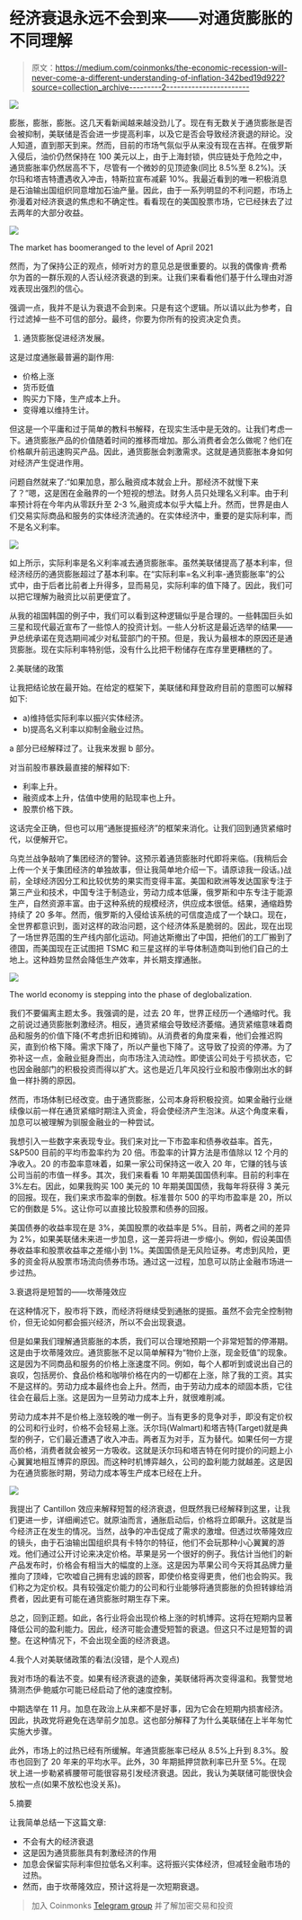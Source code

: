 # 经济衰退永远不会到来——对通货膨胀的不同理解

> 原文：<https://medium.com/coinmonks/the-economic-recession-will-never-come-a-different-understanding-of-inflation-342bed19d922?source=collection_archive---------2----------------------->

![](img/3f6c0b5ffebcac36fa958f9ca93bcbfb.png)

膨胀，膨胀，膨胀。这几天看新闻越来越没劲儿了。现在有无数关于通货膨胀是否会被抑制，美联储是否会进一步提高利率，以及它是否会导致经济衰退的辩论。没人知道，直到那天到来。然而，目前的市场气氛似乎从来没有现在吉祥。在俄罗斯入侵后，油价仍然保持在 100 美元以上，由于上海封锁，供应链处于危险之中，通货膨胀率仍然居高不下，尽管有一个微妙的见顶迹象(同比 8.5%至 8.2%)。沃尔玛和塔吉特遭遇收入冲击，特斯拉宣布减薪 10%。我最近看到的唯一积极消息是石油输出国组织同意增加石油产量。因此，由于一系列明显的不利问题，市场上弥漫着对经济衰退的焦虑和不确定性。看看现在的美国股票市场，它已经抹去了过去两年的大部分收益。

![](img/1ecb3f37bbae8236dbadf88bf776549a.png)

The market has boomeranged to the level of April 2021

然而，为了保持公正的观点，倾听对方的意见总是很重要的。以我的偶像肯·费希尔为首的一群乐观的人否认经济衰退的到来。让我们来看看他们基于什么理由对游戏表现出强烈的信心。

强调一点，我并不是认为衰退不会到来。只是有这个逻辑。所以请以此为参考，自行过滤掉一些不可信的部分。最终，你要为你所有的投资决定负责。

1.  通货膨胀促进经济发展。

这是过度通胀最普遍的副作用:

*   价格上涨
*   货币贬值
*   购买力下降，生产成本上升。
*   变得难以维持生计。

但这是一个平庸和过于简单的教科书解释，在现实生活中是无效的。让我们考虑一下。通货膨胀产品的价值随着时间的推移而增加。那么消费者会怎么做呢？他们在价格飙升前迅速购买产品。因此，通货膨胀会刺激需求。这就是通货膨胀本身如何对经济产生促进作用。

问题自然就来了:“如果加息，那么融资成本就会上升。那经济不就慢下来了？”嗯，这是困在金融界的一个短视的想法。财务人员只处理名义利率。由于利率预计将在今年内从零跃升至 2-3 %,融资成本似乎大幅上升。然而，世界是由人们交易实际商品和服务的实体经济流通的。在实体经济中，重要的是实际利率，而不是名义利率。

![](img/736ccfb50ef72c6f7a8823892879d78f.png)

如上所示，实际利率是名义利率减去通货膨胀率。虽然美联储提高了基本利率，但经济经历的通货膨胀超过了基本利率。在“实际利率=名义利率-通货膨胀率”的公式中，由于后者比前者上升得多，显而易见，实际利率的值下降了。因此，我们可以把它理解为融资比以前更便宜了。

从我的祖国韩国的例子中，我们可以看到这种逻辑似乎是合理的。一些韩国巨头如三星和现代最近宣布了一些惊人的投资计划。一些人分析这是最近选举的结果——尹总统承诺在竞选期间减少对私营部门的干预。但是，我认为最根本的原因还是通货膨胀。现在实际利率特别低，没有什么比把干粉储存在库存里更糟糕的了。

2.美联储的政策

让我把结论放在最开始。在给定的框架下，美联储和拜登政府目前的意图可以解释如下:

*   a)维持低实际利率以振兴实体经济。
*   b)提高名义利率以抑制金融业过热。

a 部分已经解释过了。让我来发掘 b 部分。

对当前股市暴跌最直接的解释如下:

*   利率上升。
*   融资成本上升，估值中使用的贴现率也上升。
*   股票价格下跌。

这话完全正确，但也可以用“通胀提振经济”的框架来消化。让我们回到通货紧缩时代，以便解开它。

乌克兰战争敲响了集团经济的警钟。这预示着通货膨胀时代即将来临。(我稍后会上传一个关于集团经济的单独故事，但让我简单地介绍一下。请原谅我一段话。)战前，全球经济因分工和比较优势的果实而变得丰富。美国和欧洲等发达国家专注于第三产业和技术，中国专注于制造业，劳动力成本低廉，俄罗斯和中东专注于能源生产，自然资源丰富。由于这种系统的规模经济，供应成本很低。结果，通缩趋势持续了 20 多年。然而，俄罗斯的入侵给该系统的可信度造成了一个缺口。现在，全世界都意识到，面对这样的政治问题，这个经济体系是脆弱的。因此，现在出现了一场世界范围的生产线内部化运动。阿迪达斯撤出了中国，把他们的工厂搬到了德国，而美国现在正试图把 TSMC 和三星这样的半导体制造商叫到他们自己的土地上。这种趋势显然会降低生产效率，并长期支撑通胀。

![](img/8cb26fd11db650c562798ffb7d56cd28.png)

The world economy is stepping into the phase of deglobalization.

我们不要偏离主题太多。我强调的是，过去 20 年，世界正经历一个通缩时代。我之前说过通货膨胀刺激经济。相反，通货紧缩会导致经济萎缩。通货紧缩意味着商品和服务的价值下降(不考虑折旧和摊销)。从消费者的角度来看，他们会推迟购买，直到价格下降。需求下降了，所以产量也下降了。这导致了投资的停滞。为了弥补这一点，金融业挺身而出，向市场注入流动性。即使该公司处于亏损状态，它也因金融部门的积极投资而得以扩大。这也是近几年风投行业和股市像刚出水的鲜鱼一样扑腾的原因。

然而，市场体制已经改变。由于通货膨胀，公司本身将积极投资。如果金融行业继续像以前一样在通货紧缩时期注入资金，将会使经济产生泡沫。从这个角度来看，加息可以被理解为驯服金融业的一种尝试。

我想引入一些数字来表现专业。我们来对比一下市盈率和债券收益率。首先，S&P500 目前的平均市盈率约为 20 倍。市盈率的计算方法是市值除以 12 个月的净收入。20 的市盈率意味着，如果一家公司保持这一收入 20 年，它赚的钱与该公司当前的市值一样多。其次，我们来看看 10 年期美国国债利率。目前的利率在 3%左右。因此，如果我购买 100 美元的 10 年期美国国债，我每年将获得 3 美元的回报。现在，我们来求市盈率的倒数。标准普尔 500 的平均市盈率是 20，所以它的倒数是 5%。这让你可以直接比较股票和债券的回报。

美国债券的收益率现在是 3%，美国股票的收益率是 5%。目前，两者之间的差异为 2%，如果美联储未来进一步加息，这一差异将进一步缩小。例如，假设美国债券收益率和股票收益率之差缩小到 1%。美国国债是无风险证券。考虑到风险，更多的资金将从股票市场流向债券市场。通过这一过程，加息可以防止金融市场进一步过热。

3.衰退将是短暂的——坎蒂隆效应

在这种情况下，股市将下跌，而经济将继续受到通胀的提振。虽然不会完全控制物价，但无论如何都会振兴经济，所以不会出现衰退。

但是如果我们理解通货膨胀的本质，我们可以合理地预期一个非常短暂的停滞期。这是由于坎蒂隆效应。通货膨胀不足以简单解释为“物价上涨，现金贬值”的现象。这是因为不同商品和服务的价格上涨速度不同。例如，每个人都听到或说出自己的哀叹，包括房价、食品价格和咖啡价格在内的一切都在上涨，除了我的工资。其实不是这样的。劳动力成本最终也会上升。然而，由于劳动力成本的顽固本质，它往往会在最后上涨。这是因为一旦劳动力成本上升，就很难削减。

劳动力成本并不是价格上涨较晚的唯一例子。当有更多的竞争对手，即没有定价权的公司和行业时，价格不会轻易上涨。沃尔玛(Walmart)和塔吉特(Target)就是典型的例子，它们最近遭遇了收入冲击。两者互为对手，互为替代。如果任何一方提高价格，消费者就会被另一方吸收。这就是沃尔玛和塔吉特在何时提价的问题上小心翼翼地相互博弈的原因。而这种时机博弈越久，公司的盈利能力就越差。这是因为在通货膨胀时期，劳动力成本等生产成本已经在上升。

![](img/8bc4275351a2c8aba1dd095c0380546a.png)

我提出了 Cantillon 效应来解释短暂的经济衰退，但既然我已经解释到这里，让我们更进一步，详细阐述它。就原油而言，通胀启动后，价格将立即飙升。这就是当今经济正在发生的情况。当然，战争的冲击促成了需求的激增。但透过坎蒂隆效应的镜头，由于石油输出国组织具有卡特尔的特征，他们不会玩那种小心翼翼的游戏。他们通过公开讨论来决定价格。苹果是另一个很好的例子。我估计当他们的新产品发布时，价格会有相当大的幅度的上涨。这是因为苹果公司今天将其品牌力量推向了顶峰，它吹嘘自己拥有忠诚的顾客，即使价格变得更贵，他们也会购买。我们称之为定价权。具有较强定价能力的公司和行业能够将通货膨胀的负担转嫁给消费者，因此更有可能在通货膨胀时期生存下来。

总之，回到正题。如此，各行业将会出现价格上涨的时机博弈。这将在短期内显著降低公司的盈利能力。因此，经济可能会遭受短暂的衰退。但这只不过是短暂的调整。在这种情况下，不会出现全面的经济衰退。

4.我个人对美联储政策的看法(没错，是个人观点)

我对市场的看法不变。如果有经济衰退的迹象，美联储将再次变得温和。我警觉地猜测杰伊·鲍威尔可能已经启动了他的速度控制。

中期选举在 11 月。加息在政治上从来都不是好事，因为它会在短期内损害经济。因此，执政党将避免在选举前夕加息。这也部分解释了为什么美联储在上半年匆忙实施大步骤。

此外，市场上的过热已经有所缓解。年通货膨胀率已经从 8.5%上升到 8.3%。股市也回到了 20 年来的平均水平。此外，30 年期抵押贷款利率已升至 5%。在现状上进一步勒紧裤腰带可能很容易引发经济衰退。因此，我认为美联储可能很快会放松一点(如果不放松也没关系)。

5.摘要

让我简单总结一下这篇文章:

*   不会有大的经济衰退
*   这是因为通货膨胀具有刺激经济的作用
*   加息会保留实际利率但拉低名义利率。这将振兴实体经济，但减轻金融市场的过热。
*   然而，由于坎蒂隆效应，预计这将是一次短期衰退。

> 加入 Coinmonks [Telegram group](https://t.me/joinchat/Trz8jaxd6xEsBI4p) 并了解加密交易和投资